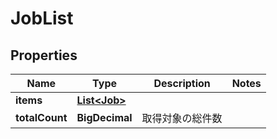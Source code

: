 

# JobList


## Properties

| Name | Type | Description | Notes |
|------------ | ------------- | ------------- | -------------|
|**items** | [**List&lt;Job&gt;**](Job.md) |  |  |
|**totalCount** | **BigDecimal** | 取得対象の総件数 |  |



